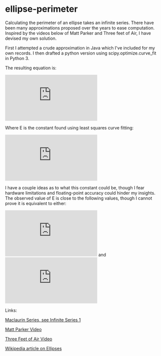 # ellipse-perimeter

Calculating the perimeter of an ellipse takes an infinite series. There have been many approximations proposed over the years to ease computation.
Inspired by the videos below of Matt Parker and Three feet of Air, I have devised my own solution.

First I attempted a crude approximation in Java which I've included for my own records. I then drafted a python version using scipy.optimize.curve_fit in Python 3.

The resulting equation is:

![equation](https://latex.codecogs.com/svg.latex?%5Cpagecolor%7Bwhite%7D%5Ccolor%7Bblack%7DP%20%3D%20a%20%5Cleft%20%28%20%5Cleft%20%28%202%20%5Cpi%20-4%20%5Cright%20%29%20%5Cleft%20%28%5Cfrac%7Bb%7D%7Ba%7D%20%5Cright%20%29%5EE%20&plus;%204%20%5Cright%20%29)

Where E is the constant found using least squares curve fitting:

![equation](https://latex.codecogs.com/svg.latex?%5Cpagecolor%7Bwhite%7D%5Ccolor%7Bblack%7DE%20%3D%201.458131%20%5Cpm%20.000012)

I have a couple ideas as to what this constant could be, though I fear hardware limitations and floating-point accuracy could hinder my insights.
The observed value of E is close to the following values, though I cannot prove it is equivalent to either:

![equation](https://latex.codecogs.com/svg.latex?%5Cpagecolor%7Bwhite%7D%5Cfrac%7B%5Cpi%7D%7B%5Cpi%20-%201%7D) and ![equation](https://latex.codecogs.com/svg.latex?%5Cpagecolor%7Bwhite%7D%5Ccolor%7Bblack%7D%5Csqrt%20%5B3%5D%20%7B%5Cpi%7D)

Links:

[Maclaurin Series, see Infinite Series 1](https://www.mathsisfun.com/geometry/ellipse-perimeter.html#:~:text=When%20a%3Db%2C%20the%20ellipse,..%20in%20our%20example\).)

[Matt Parker Video](https://www.youtube.com/watch?v=5nW3nJhBHL0&ab_channel=Stand-upMaths)

[Three Feet of Air Video](https://www.youtube.com/watch?v=qXTGVNwOz0w)

[Wikipedia article on Ellipses](https://en.wikipedia.org/wiki/Ellipse)
